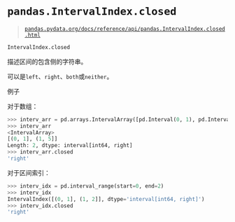 # `pandas.IntervalIndex.closed`

> [`pandas.pydata.org/docs/reference/api/pandas.IntervalIndex.closed.html`](https://pandas.pydata.org/docs/reference/api/pandas.IntervalIndex.closed.html)

```py
IntervalIndex.closed
```

描述区间的包含侧的字符串。

可以是`left`、`right`、`both`或`neither`。

例子

对于数组：

```py
>>> interv_arr = pd.arrays.IntervalArray([pd.Interval(0, 1), pd.Interval(1, 5)])
>>> interv_arr
<IntervalArray>
[(0, 1], (1, 5]]
Length: 2, dtype: interval[int64, right]
>>> interv_arr.closed
'right' 
```

对于区间索引：

```py
>>> interv_idx = pd.interval_range(start=0, end=2)
>>> interv_idx
IntervalIndex([(0, 1], (1, 2]], dtype='interval[int64, right]')
>>> interv_idx.closed
'right' 
```
